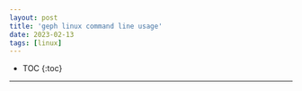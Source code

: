 ```yaml
---
layout: post
title: 'geph linux command line usage'
date: 2023-02-13
tags: [linux]
---
```


* TOC 
{:toc}

---

